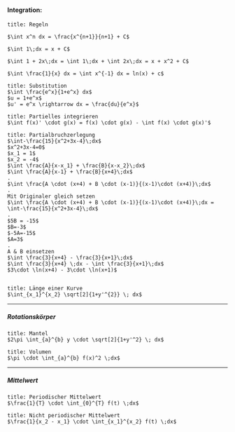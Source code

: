 #### Integration:
```ad-success
title: Regeln

$\int x^n dx = \frac{x^{n+1}}{n+1} + C$

$\int 1\;dx = x + C$

$\int 1 + 2x\;dx = \int 1\;dx + \int 2x\;dx = x + x^2 + C$

$\int \frac{1}{x} dx = \int x^{-1} dx = ln(x) + c$
```

```ad-success
title: Substitution
$\int \frac{e^x}{1+e^x} dx$
$u = 1+e^x$
$u' = e^x \rightarrow dx = \frac{du}{e^x}$
```

```ad-success
title: Partielles integrieren
$\int f(x)' \cdot g(x) = f(x) \cdot g(x) - \int f(x) \cdot g(x)'$
```

```ad-question
title: Partialbruchzerlegung
$\int-\frac{15}{x^2+3x-4}\;dx$
$x^2+3x-4=0$
$x_1 = 1$
$x_2 = -4$
$\int \frac{A}{x-x_1} + \frac{B}{x-x_2}\;dx$
$\int \frac{A}{x-1} + \frac{B}{x+4}\;dx$
.
$\int \frac{A \cdot (x+4) + B \cdot (x-1)}{(x-1)\cdot (x+4)}\;dx$
.
Mit Originaler gleich setzen
$\int \frac{A \cdot (x+4) + B \cdot (x-1)}{(x-1)\cdot (x+4)}\;dx = \int-\frac{15}{x^2+3x-4}\;dx$
.
$5B = -15$
$B=-3$
$-5A=-15$
$A=3$
.
A & B einsetzen
$\int \frac{3}{x+4} - \frac{3}{x+1}\;dx$
$\int \frac{3}{x+4} \;dx - \int \frac{3}{x+1}\;dx$
$3\cdot \ln(x+4) - 3\cdot \ln(x+1)$


```

```ad-success
title: Länge einer Kurve
$\int_{x_1}^{x_2} \sqrt[2]{1+y'^{2}} \; dx$
```
---
##### Rotationskörper
```ad-success
title: Mantel
$2\pi \int_{a}^{b} y \cdot \sqrt[2]{1+y'^2} \; dx$
```

```ad-success
title: Volumen
$\pi \cdot \int_{a}^{b} f(x)^2 \;dx$
```
---
##### Mittelwert
```ad-success
title: Periodischer Mittelwert
$\frac{1}{T} \cdot \int_{0}^{T} f(t) \;dx$
```
```ad-success
title: Nicht periodischer Mittelwert
$\frac{1}{x_2 - x_1} \cdot \int_{x_1}^{x_2} f(t) \;dx$
```